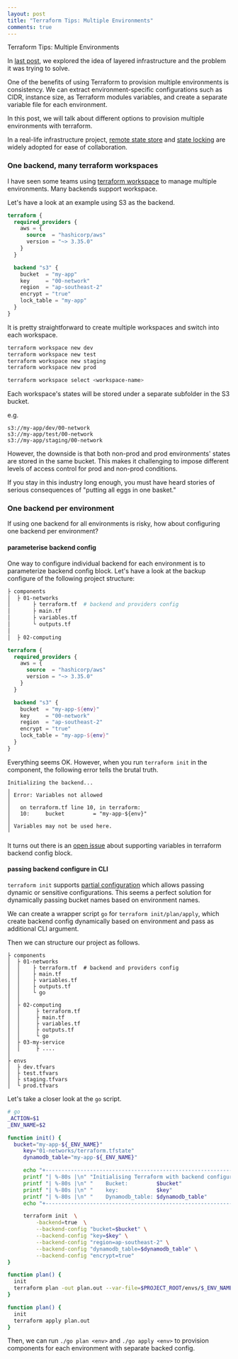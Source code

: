 ```yaml
---
layout: post
title: "Terraform Tips: Multiple Environments"
comments: true
---
```

Terraform Tips: Multiple Environments

In [last post](https://nicholas.ren/2021/10/02/terraform-tips-layered-infrastrucutre.html), we explored the idea of layered infrastructure and the problem
it was trying to solve.

One of the benefits of using Terraform to provision multiple environments is consistency.
We can extract environment-specific configurations such as CIDR, instance size,
as Terraform modules variables,
and create a separate variable file for each environment.

In this post, we will talk about different options to provision
multiple environments with terraform.

In a real-life infrastructure project, [remote state store](https://www.terraform.io/docs/language/state/remote.html)
and [state locking](https://www.terraform.io/docs/language/state/locking.html) are widely adopted for ease of collaboration.


### One backend, many terraform workspaces
I have seen some teams using [terraform workspace](https://www.terraform.io/docs/language/state/workspaces.html) 
to manage multiple environments. Many backends support workspace.

Let's have a look at an example using S3 as the backend.

```tf
terraform {
  required_providers {
    aws = {
      source  = "hashicorp/aws"
      version = "~> 3.35.0"
    }
  }

  backend "s3" {
    bucket  = "my-app"
    key     = "00-network"
    region  = "ap-southeast-2"
    encrypt = "true"
    lock_table = "my-app"
  }
}
```

It is pretty straightforward to create multiple workspaces and switch into each workspace.
```sh
terraform workspace new dev
terraform workspace new test
terraform workspace new staging
terraform workspace new prod

```
```sh
terraform workspace select <workspace-name>
```

Each workspace's states will be stored under a separate subfolder in the S3 bucket.

e.g.
```
s3://my-app/dev/00-network
s3://my-app/test/00-network
s3://my-app/staging/00-network
```

However, the downside is that both non-prod and prod environments' states are
stored in the same bucket. This makes it challenging to impose different levels of access control
for prod and non-prod conditions.

If you stay in this industry long enough, you must
have heard stories of serious consequences of "putting all eggs in one basket."


### One backend per environment
If using one backend for all environments is risky,
how about configuring one backend per environment?

#### parameterise backend config
One way to configure individual backend for each environment is to parameterize 
backend config block. Let's have a look at the backup configure of the following project structure:
```sh
├ components
│  ├ 01-networks
│       ├ terraform.tf  # backend and providers config
│       ├ main.tf
│       ├ variables.tf
│       └ outputs.tf
│
│  ├ 02-computing

```

```tf
terraform {
  required_providers {
    aws = {
      source  = "hashicorp/aws"
      version = "~> 3.35.0"
    }
  }

  backend "s3" {
    bucket  = "my-app-${env}"
    key     = "00-network"
    region  = "ap-southeast-2"
    encrypt = "true"
    lock_table = "my-app-${env}"
  }
}
```
Everything seems OK. However, when you run `terraform init` in the component, the following error tells the brutal truth.
```
Initializing the backend...
╷
│ Error: Variables not allowed
│
│   on terraform.tf line 10, in terraform:
│   10:     bucket         = "my-app-${env}"
│
│ Variables may not be used here.
╵
```
It turns out there is an [open issue](https://github.com/hashicorp/terraform/issues/13022) about supporting variables in terraform backend config block.

#### passing backend configure in CLI
`terraform init` supports [partial configuration](https://www.terraform.io/docs/language/settings/backends/configuration.html#partial-configuration)
which allows passing dynamic or sensitive configurations.
This seems a perfect solution for dynamically passing bucket names based on environment names.

We can create a wrapper script `go` for `terraform init/plan/apply`, which create backend
config dynamically based on environment and pass as additional CLI argument.

Then we can structure our project as follows.
```
├ components
│  ├ 01-networks
│  │    ├ terraform.tf  # backend and providers config
│  │    ├ main.tf
│  │    ├ variables.tf
│  │    ├ outputs.tf
│  │    └ go
│  │
│  ├ 02-computing
│  │     ├ terraform.tf
│  │     ├ main.tf
│  │     ├ variables.tf
│  │     ├ outputs.tf
│  │     └ go
│  ├ 03-my-service
│  │     ├ ....
│
├ envs
│  ├ dev.tfvars
│  ├ test.tfvars
│  ├ staging.tfvars
│  └ prod.tfvars

```
Let's take a closer look at the `go` script.

```sh
# go
_ACTION=$1
_ENV_NAME=$2

function init() {
  bucket="my-app-${_ENV_NAME}"
     key="01-networks/terraform.tfstate"
     dynamodb_table="my-app-${_ENV_NAME}"

     echo "+----------------------------------------------------------------------------------+"
     printf "| %-80s |\n" "Initialising Terraform with backend configuration:"
     printf "| %-80s |\n" "    Bucket:         $bucket"
     printf "| %-80s |\n" "    key:            $key"
     printf "| %-80s |\n" "    Dynamodb_table: $dynamodb_table"
     echo "+----------------------------------------------------------------------------------+"

     terraform init  \
         -backend=true  \
         --backend-config "bucket=$bucket" \
         --backend-config "key=$key" \
         --backend-config "region=ap-southeast-2" \
         --backend-config "dynamodb_table=$dynamodb_table" \
         --backend-config "encrypt=true"
}

function plan() {
  init
  terraform plan -out plan.out --var-file=$PROJECT_ROOT/envs/$_ENV_NAME.tfvars #use env specific var file
}

function plan() {
  init
  terraform apply plan.out
}
```
Then, we can run `./go plan <env>` and `./go apply <env>` to provision components for each environment with separate
backed config.
